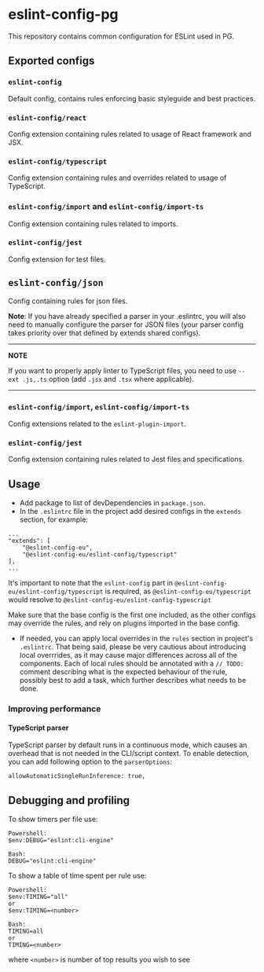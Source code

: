 # eslint-config-pg

This repository contains common configuration for ESLint used in PG.

## Exported configs

### `eslint-config`

Default config, contains rules enforcing basic styleguide and best practices.

### `eslint-config/react`

Config extension containing rules related to usage of React framework and JSX.

### `eslint-config/typescript`

Config extension containing rules and overrides related to usage of TypeScript.

### `eslint-config/import` and `eslint-config/import-ts`

Config extension containing rules related to imports.

### `eslint-config/jest`

Config extension for test files.

## `eslint-config/json`

Config containing rules for json files.

**Note**: If you have already specified a parser in your .eslintrc, you will also need to manually configure the parser for JSON files (your parser config takes priority over that defined by extends shared configs).

---
**NOTE**

If you want to properly apply linter to TypeScript files, you need to use `--ext .js,.ts` option (add `.jsx` and `.tsx` where applicable).

---

### `eslint-config/import`, `eslint-config/import-ts`

Config extensions related to the `eslint-plugin-import`.

### `eslint-config/jest`

Config extension containing rules related to Jest files and specifications.

## Usage

- Add package to list of devDependencies in `package.json`.
- In the `.eslintrc` file in the project add desired configs in the `extends` section, for example:

```
...
"extends": [
    "@eslint-config-eu",
    "@eslint-config-eu/eslint-config/typescript"
],
...
```

It's important to note that the `eslint-config` part in `@eslint-config-eu/eslint-config/typescript` is required, as `@eslint-config-eu/typescript` would resolve to `@eslint-config-eu/eslint-config-typescript`

Make sure that the base config is the first one included, as the other configs may override the rules, and rely on plugins imported in the base config.

- If needed, you can apply local overrides in the `rules` section in project's `.eslintrc`. That being said, please be very cautious about introducing local overrrides, as it may cause major differences across all of the components. Each of local rules should be annotated with a `// TODO:` comment describing what is the expected behaviour of the rule, possibly best to add a task, which further describes what needs to be done.

### Improving performance

#### TypeScript parser

TypeScript parser by default runs in a continuous mode, which causes an overhead that is not needed in the CLI/script context. To enable detection, you can add following option to the `parserOptions`:

```
allowAutomaticSingleRunInference: true,
```

## Debugging and profiling

To show timers per file use:
```
Powershell:
$env:DEBUG="eslint:cli-engine"

Bash:
DEBUG="eslint:cli-engine"
```

To show a table of time spent per rule use:
```
Powershell:
$env:TIMING="all"
or
$env:TIMING=<number>

Bash:
TIMING=all
or
TIMING=<number>
```
where `<number>` is number of top results you wish to see
